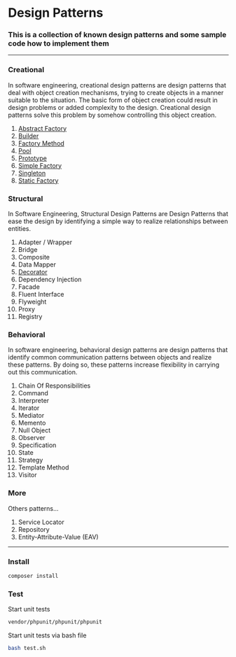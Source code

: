 # Design Patterns
### This is a collection of known design patterns and some sample code how to implement them

---

### Creational
In software engineering, creational design patterns are design patterns that deal with object creation mechanisms, trying to create objects in a manner suitable to the situation. The basic form of object creation could result in design problems or added complexity to the design. Creational design patterns solve this problem by somehow controlling this object creation.


1. [Abstract Factory](Examples/Creational/AbstractFactory)
2. [Builder](Examples/Creational/Builder)
3. [Factory Method](Examples/Creational/Factory)
4. [Pool](Examples/Creational/Pool)
5. [Prototype](Examples/Creational/Prototype)
6. [Simple Factory](Examples/Creational/SimpleFactory)
7. [Singleton](Examples/Creational/Singleton)
8. [Static Factory](Examples/Creational/StaticFactory)

### Structural
In Software Engineering, Structural Design Patterns are Design Patterns that ease the design by identifying a simple way to realize relationships between entities.

1. Adapter / Wrapper
2. Bridge
3. Composite
4. Data Mapper
5. [Decorator](Examples/Structural/Decorator)
6. Dependency Injection
7. Facade
8. Fluent Interface
9. Flyweight
10. Proxy
11. Registry

### Behavioral
In software engineering, behavioral design patterns are design patterns that identify common communication patterns between objects and realize these patterns. By doing so, these patterns increase flexibility in carrying out this communication.

1. Chain Of Responsibilities
2. Command
3. Interpreter
4. Iterator
5. Mediator
6. Memento
7. Null Object
8. Observer
9. Specification
10. State
11. Strategy
12. Template Method
13. Visitor

### More
Others patterns...

1. Service Locator
2. Repository
3. Entity-Attribute-Value (EAV)

---

### Install
```bash
composer install
```

### Test
Start unit tests

```bash
vendor/phpunit/phpunit/phpunit
```

Start unit tests via bash file
```bash
bash test.sh
```